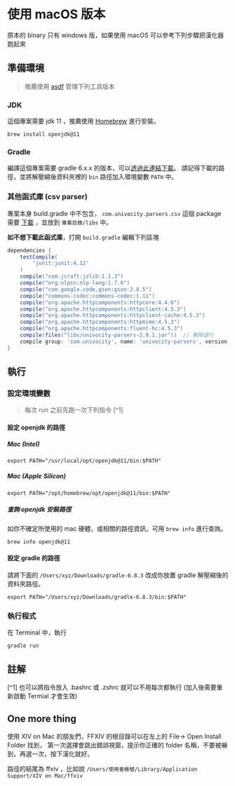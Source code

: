 # 使用 macOS 版本

原本的 binary 只有 windows 版，如果使用 macOS 可以參考下列步驟把漢化器跑起來

## 準備環境

> 推薦使用 [asdf](https://github.com/asdf-vm/asdf) 管理下列工具版本

### JDK

這個專案需要 jdk 11 ，推薦使用 [Homebrew](https://brew.sh/index_zh-tw) 進行安裝。

```shell
brew install openjdk@11
```

### Gradle

編譯這個專案需要 gradle 6.x.x 的版本，可以[透過此連結下載](https://gradle.org/next-steps/?version=6.8.3&format=bin)。
請記得下載的路徑，並將解壓縮後資料夾裡的 `bin` 路徑加入環境變數 `PATH` 中。

### 其他函式庫 (csv parser)

專案本身 build.gradle 中不包含， `com.univocity.parsers.csv` 這個 package 需要 [下載](https://oss.sonatype.org/service/local/repositories/releases/content/com/univocity/univocity-parsers/2.9.1/univocity-parsers-2.9.1.jar) ，並放到 `專案目錄/libs` 中。

**如不想下載此函式庫**，打開 `build.gradle` 編輯下列區塊

```gradle
dependencies {
	testCompile(
		'junit:junit:4.12'
	)
	compile("com.jcraft:jzlib:1.1.3")
	compile("org.nlpcn:nlp-lang:1.7.6")
	compile("com.google.code.gson:gson:2.8.5")
	compile("commons-codec:commons-codec:1.11")
	compile("org.apache.httpcomponents:httpcore:4.4.6")
	compile("org.apache.httpcomponents:httpclient:4.5.3")
	compile("org.apache.httpcomponents:httpclient-cache:4.5.3")
	compile("org.apache.httpcomponents:httpmime:4.5.3")
	compile("org.apache.httpcomponents:fluent-hc:4.5.3")
	compile(files("libs/univocity-parsers-2.9.1.jar"))  // 刪除這行
	compile group: 'com.univocity', name: 'univocity-parsers', version: '2.9.1' // 修改成這行可以不用另外下載 jar
}
```

## 執行

### 設定環境變數

> 每次 run 之前先跑一次下列指令 [^1]

#### 設定 openjdk 的路徑

##### Mac (Intel)

```shell
export PATH="/usr/local/opt/openjdk@11/bin:$PATH"
```

##### Mac (Apple Silicon)

```shell
export PATH="/opt/homebrew/opt/openjdk@11/bin:$PATH"
```

##### 查詢 openjdk 安裝路徑

如你不確定所使用的 mac 硬體，或相關的路徑資訊，可用 `brew info` 進行查詢。

```shell
brew info openjdk@11
```

#### 設定 gradle 的路徑

請將下面的 `/Users/xyz/Downloads/gradle-6.8.3` 改成你放置 gradle 解壓縮後的資料夾路徑。

```shell
export PATH="/Users/xyz/Downloads/gradle-6.8.3/bin:$PATH"
```

### 執行程式

在 Terminal 中，執行

```shell
gradle run
```

## 註解

[^1] 也可以將指令放入 .bashrc 或 .zshrc 就可以不用每次都執行 (加入後需要重新啟動 Termial 才會生效)

## One more thing

使用 XIV on Mac 的朋友們，FFXIV 的根目錄可以在左上的 File-> Open Install Folder 找到，
第一次選擇會跳出錯誤視窗，提示你正確的 folder 名稱，不要被嚇到，再選一次，按下漢化就好。

路徑的結尾為 ffxiv ，比如說 `/Users/使用者帳號/Library/Application Support/XIV on Mac/ffxiv`
